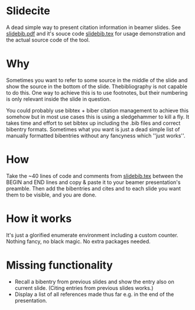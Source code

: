 # Slidecite
A dead simple way to present citation information in beamer slides. See [slidebib.pdf](slidebib.pdf) and it's souce code [slidebib.tex](slidebib.tex) for usage demonstration and the actual source code of the tool.

# Why
Sometimes you want to refer to some source in the middle of the slide and show the source in the bottom of the slide. Thebibliography is not capable to do this. One way to achieve this is to use footnotes, but their numbering is only relevant inside the slide in question.

You could probably use bibtex + biber citation management to achieve this somehow but in most use cases this is using a sledgehammer to kill a fly. It takes time and effort to set bibtex up including the .bib files and correct bibentry formats. Sometimes what you want is just a dead simple list of manually formatted bibentries without any fancyness which ''just works''.

# How
Take the ~40 lines of code and comments from [slidebib.tex](slidebib.tex) between the BEGIN and END lines and copy & paste it to your beamer presentation's preamble. Then add the bibentries and cites and to each slide you want them to be visible, and you are done. 

# How it works
It's just a glorified enumerate environment including a custom counter. Nothing fancy, no black magic. No extra packages needed. 

# Missing functionality
- Recall a bibentry from previous slides and show the entry also on current slide. (Citing entries from previous slides works.)
- Display a list of all references made thus far e.g. in the end of the presentation. 
